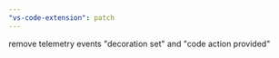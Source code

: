 ```yaml
---
"vs-code-extension": patch
---
```


remove telemetry events "decoration set" and "code action provided"
